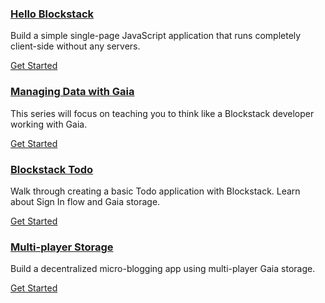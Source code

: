 ### [Hello Blockstack](/tutorials/hello-blockstack)

Build a simple single-page JavaScript application that runs completely client-side without any servers.

[Get Started](/tutorials/hello-blockstack)

### [Managing Data with Gaia](/tutorials/managing-data-with-gaia)

This series will focus on teaching you to think like a Blockstack developer working with Gaia.

[Get Started](/tutorials/managing-data-with-gaia)

### [Blockstack Todo](/tutorials/todo-list)

Walk through creating a basic Todo application with Blockstack. Learn about Sign In flow and Gaia storage.

[Get Started](/tutorials/todo-list)

### [Multi-player Storage](/tutorials/multi-player-storage)

Build a decentralized micro-blogging app using multi-player Gaia storage.

[Get Started](/tutorials/multi-player-storage)
